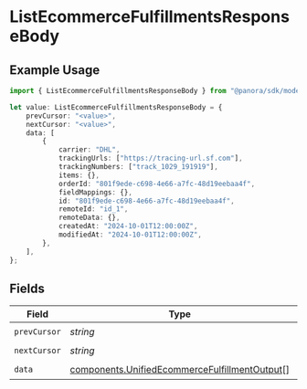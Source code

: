 # ListEcommerceFulfillmentsResponseBody

## Example Usage

```typescript
import { ListEcommerceFulfillmentsResponseBody } from "@panora/sdk/models/operations";

let value: ListEcommerceFulfillmentsResponseBody = {
    prevCursor: "<value>",
    nextCursor: "<value>",
    data: [
        {
            carrier: "DHL",
            trackingUrls: ["https://tracing-url.sf.com"],
            trackingNumbers: ["track_1029_191919"],
            items: {},
            orderId: "801f9ede-c698-4e66-a7fc-48d19eebaa4f",
            fieldMappings: {},
            id: "801f9ede-c698-4e66-a7fc-48d19eebaa4f",
            remoteId: "id_1",
            remoteData: {},
            createdAt: "2024-10-01T12:00:00Z",
            modifiedAt: "2024-10-01T12:00:00Z",
        },
    ],
};
```

## Fields

| Field                                                                                                          | Type                                                                                                           | Required                                                                                                       | Description                                                                                                    |
| -------------------------------------------------------------------------------------------------------------- | -------------------------------------------------------------------------------------------------------------- | -------------------------------------------------------------------------------------------------------------- | -------------------------------------------------------------------------------------------------------------- |
| `prevCursor`                                                                                                   | *string*                                                                                                       | :heavy_check_mark:                                                                                             | N/A                                                                                                            |
| `nextCursor`                                                                                                   | *string*                                                                                                       | :heavy_check_mark:                                                                                             | N/A                                                                                                            |
| `data`                                                                                                         | [components.UnifiedEcommerceFulfillmentOutput](../../models/components/unifiedecommercefulfillmentoutput.md)[] | :heavy_check_mark:                                                                                             | N/A                                                                                                            |